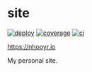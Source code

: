 # site

[![deploy](https://img.shields.io/netlify/e5c47998-ce56-4d45-97c2-32623bdeb9d7?color=6b9ded&label=deploy)](https://app.netlify.com/sites/nhooyr/deploys)
[![coverage](https://img.shields.io/coveralls/github/nhooyr/site?color=65d6a4)](https://coveralls.io/github/nhooyr/site)
[![ci](https://github.com/nhooyr/websocket/site/ci/badge.svg)](https://github.com/nhooyr/site/actions)

https://nhooyr.io

My personal site.
